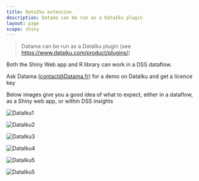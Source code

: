```yaml
---
title: DataIku extension
description: Datama can be run as a DataIku plugin
layout: page
scope: shiny
---
```


> Datama can be run as a DataIku plugin (see https://www.dataiku.com/product/plugins/)

Both the Shiny Web app and R library can work in a DSS dataflow.

Ask Datama (contact@Datama.fr) for a demo on DataIku and get a licence key

Below images give you a good idea of what to expect, either in a dataflow, as a Shiny web app, or within DSS insights

![DataIku1]({{site.url}}/{{site.baseurl}}/core_app/header/create_new_use_case/extensions/images/Cap0-1536x798.png)

![DataIku2]({{site.url}}/{{site.baseurl}}/core_app/header/create_new_use_case/extensions/images/Cap1-1536x772.png)

![DataIku3]({{site.url}}/{{site.baseurl}}/core_app/header/create_new_use_case/extensions/images/Cap2-1536x772.png)

![DataIku4]({{site.url}}/{{site.baseurl}}/core_app/header/create_new_use_case/extensions/images/Cap4-1536x772.png)

![DataIku5]({{site.url}}/{{site.baseurl}}/core_app/header/create_new_use_case/extensions/images/Cap5-1536x772.png)

![DataIku5]({{site.url}}/{{site.baseurl}}/core_app/header/create_new_use_case/extensions/images/Cap6-1536x772.png)
